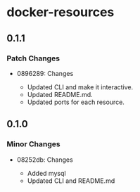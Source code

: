# docker-resources

## 0.1.1

### Patch Changes

- 0896289: Changes

  - Updated CLI and make it interactive.
  - Updated README.md.
  - Updated ports for each resource.

## 0.1.0

### Minor Changes

- 08252db: Changes

  - Added mysql
  - Updated CLI and README.md
